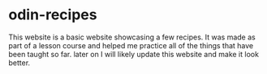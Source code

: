 # odin-recipes

This website is a basic website showcasing a few recipes.
It was made as part of a lesson course and helped me practice all of the things that have been taught so far.
later on I will likely update this website and make it look better.